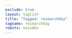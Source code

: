 ```yaml
---
exclude: true
layout: taglist
title: "Tagged: researchday"
tagname: researchday
robots: noindex
---
```

